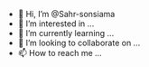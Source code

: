 - 👋 Hi, I’m @Sahr-sonsiama
- 👀 I’m interested in ...
- 🌱 I’m currently learning ...
- 💞️ I’m looking to collaborate on ...
- 📫 How to reach me ...

<!---
Sahr-sonsiama/Sahr-sonsiama is a ✨ special ✨ repository because its `README.md` (this file) appears on your GitHub profile.
You can click the Preview link to take a look at your changes.
--->
